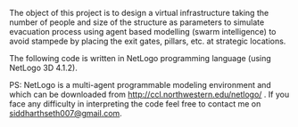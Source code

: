 The object of this project is to design a virtual infrastructure taking the number of people and size of the structure as parameters to simulate evacuation process using agent based modelling (swarm intelligence) to avoid stampede by placing the exit gates, pillars, etc. at strategic locations.

The following code is written in NetLogo programming language (using NetLogo 3D 4.1.2).

PS: NetLogo is a multi-agent programmable modeling environment and which can be downloaded from http://ccl.northwestern.edu/netlogo/ .
If you face any difficulty in interpreting the code feel free to contact me on siddharthseth007@gmail.com. 
